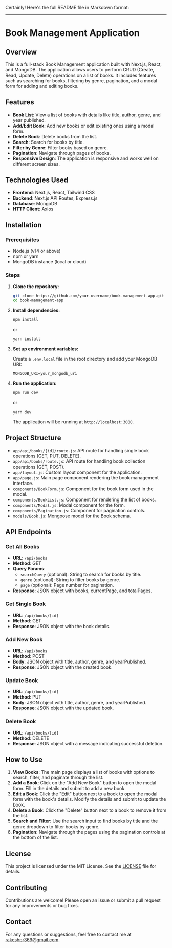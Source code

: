 Certainly! Here's the full README file in Markdown format:

---

# Book Management Application

## Overview

This is a full-stack Book Management application built with Next.js, React, and MongoDB. The application allows users to perform CRUD (Create, Read, Update, Delete) operations on a list of books. It includes features such as searching for books, filtering by genre, pagination, and a modal form for adding and editing books.

## Features

- **Book List**: View a list of books with details like title, author, genre, and year published.
- **Add/Edit Book**: Add new books or edit existing ones using a modal form.
- **Delete Book**: Delete books from the list.
- **Search**: Search for books by title.
- **Filter by Genre**: Filter books based on genre.
- **Pagination**: Navigate through pages of books.
- **Responsive Design**: The application is responsive and works well on different screen sizes.

## Technologies Used

- **Frontend**: Next.js, React, Tailwind CSS
- **Backend**: Next.js API Routes, Express.js
- **Database**: MongoDB
- **HTTP Client**: Axios

## Installation

### Prerequisites

- Node.js (v14 or above)
- npm or yarn
- MongoDB instance (local or cloud)

### Steps

1. **Clone the repository:**

   ```bash
   git clone https://github.com/your-username/book-management-app.git
   cd book-management-app
   ```

2. **Install dependencies:**

   ```bash
   npm install
   ```

   or

   ```bash
   yarn install
   ```

3. **Set up environment variables:**

   Create a `.env.local` file in the root directory and add your MongoDB URI:

   ```env
   MONGODB_URI=your_mongodb_uri
   ```

4. **Run the application:**

   ```bash
   npm run dev
   ```

   or

   ```bash
   yarn dev
   ```

   The application will be running at `http://localhost:3000`.

## Project Structure

- `app/api/books/[id]/route.js`: API route for handling single book operations (GET, PUT, DELETE).
- `app/api/books/route.js`: API route for handling book collection operations (GET, POST).
- `app/layout.js`: Custom layout component for the application.
- `app/page.js`: Main page component rendering the book management interface.
- `components/BookForm.js`: Component for the book form used in the modal.
- `components/BookList.js`: Component for rendering the list of books.
- `components/Modal.js`: Modal component for the form.
- `components/Pagination.js`: Component for pagination controls.
- `models/Book.js`: Mongoose model for the Book schema.

## API Endpoints

### Get All Books

- **URL**: `/api/books`
- **Method**: GET
- **Query Params**:
  - `searchQuery` (optional): String to search for books by title.
  - `genre` (optional): String to filter books by genre.
  - `page` (optional): Page number for pagination.
- **Response**: JSON object with books, currentPage, and totalPages.

### Get Single Book

- **URL**: `/api/books/[id]`
- **Method**: GET
- **Response**: JSON object with the book details.

### Add New Book

- **URL**: `/api/books`
- **Method**: POST
- **Body**: JSON object with title, author, genre, and yearPublished.
- **Response**: JSON object with the created book.

### Update Book

- **URL**: `/api/books/[id]`
- **Method**: PUT
- **Body**: JSON object with title, author, genre, and yearPublished.
- **Response**: JSON object with the updated book.

### Delete Book

- **URL**: `/api/books/[id]`
- **Method**: DELETE
- **Response**: JSON object with a message indicating successful deletion.

## How to Use

1. **View Books**: The main page displays a list of books with options to search, filter, and paginate through the list.
2. **Add a Book**: Click on the "Add New Book" button to open the modal form. Fill in the details and submit to add a new book.
3. **Edit a Book**: Click the "Edit" button next to a book to open the modal form with the book's details. Modify the details and submit to update the book.
4. **Delete a Book**: Click the "Delete" button next to a book to remove it from the list.
5. **Search and Filter**: Use the search input to find books by title and the genre dropdown to filter books by genre.
6. **Pagination**: Navigate through the pages using the pagination controls at the bottom of the list.

## License

This project is licensed under the MIT License. See the [LICENSE](LICENSE) file for details.

## Contributing

Contributions are welcome! Please open an issue or submit a pull request for any improvements or bug fixes.

## Contact

For any questions or suggestions, feel free to contact me at rakeshpr369@gmail.com.

```

```
